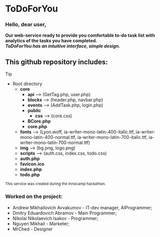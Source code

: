 # ToDoForYou
### Hello, dear user,   

**Our web-service ready to provide you comfortable to-do task list with analytics of the tasks you have completed.  
_ToDoForYou has an intuitive interface, simple design._**

## This github repository includes:

>[!TIP]
>- Root directory
>   - __core__
>     - __api__
>       --> (GetTag.php, user.php)
>     - __blocks__
>       --> (header.php, navbar.php)
>     - __events__
>       --> (AddTask.php, login.php)
>     - __public__
>       - __css__ --> (core.css)
>     - __BCore.php__
>     - __core.php__
>   - __fonts__ --> (Lyon.woff, ia-writer-mono-latin-400-italic.ttf, ia-writer-mono-latin-400-normal.ttf, ia-writer-mono-latin-700-italic.ttf, ia-writer-mono-latin-700-normal.ttf)
>   - __img__ --> (bg.png, logo.png)
>   - __scripts__ --> (auth.css, index.css, todo.css)
>   - __auth.php__
>   - __favicon.ico__
>   - __index.php__
>   - __todo.php__

<sub> This service was created during the Innocamp hackathon.</sub>

### Worked on the project:
- Andrew Mikhailovich Avvakumov - IT-dev manager, AIProgrammer;  
- Dmitry Eduardovich Abramov - Main Programmer;  
- Nikolai Nikolaevich Isakov - Programmer;  
- Nguyen Mikhail - Marketer;  
- MrChed - Designer
